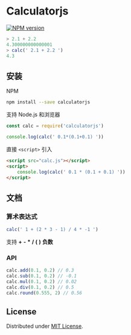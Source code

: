 # Calculatorjs

[![NPM version](https://img.shields.io/npm/v/calculatorjs.svg?style=flat)](https://www.npmjs.com/package/calculatorjs)

```javascript
> 2.1 + 2.2
4.300000000000001
> calc(' 2.1 + 2.2 ')
4.3
```

## 安装
NPM
```bash
npm install --save calculatorjs
```
支持 Node.js 和浏览器
```javascript
const calc = require('calculatorjs')

console.log(calc(' 0.1*(0.1+0.1) '))
```
直接 `<script>` 引入
```html
<script src="calc.js"></script>
<script>
    console.log(calc(' 0.1 * (0.1 + 0.1) '))
</script>
```

## 文档
### 算术表达式
```javascript
calc(' 1 + (2 * 3 - 1) / 4 * -1 ')
```
支持 **+** **-** **\*** **/** **(** **)** **负数**

### API
```javascript
calc.add(0.1, 0.2) // 0.3
calc.sub(0.1, 0.2) // -0.1
calc.mul(0.1, 0.2) // 0.02
calc.div(0.1, 0.2) // 0.5
calc.round(0.555, 2) // 0.56
```

## License

Distributed under [MIT License](http://opensource.org/licenses/MIT).
